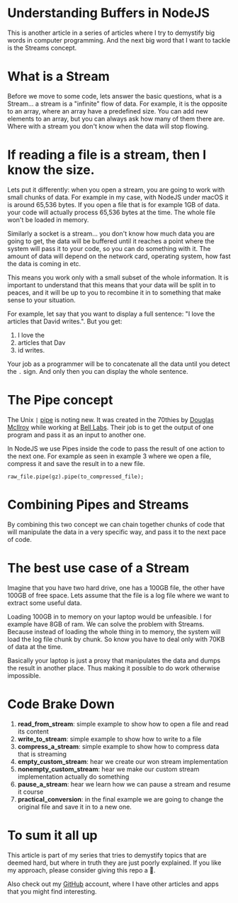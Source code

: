 # Understanding Buffers in NodeJS

This is another article in a series of articles where I try to demystify big words in computer programming. And the next big word that I want to tackle is the Streams concept.

# What is a Stream

Before we move to some code, lets answer the basic questions, what is a Stream... a stream is a "infinite" flow of data. For example, it is the opposite to an array, where an array have a predefined size. You can add new elements to an array, but you can always ask how many of them there are. Where with a stream you don't know when the data will stop flowing.

# If reading a file is a stream, then I know the size.

Lets put it differently: when you open a stream, you are going to work with small chunks of data. For example in my case, with NodeJS under macOS it is around 65,536 bytes. If you open a file that is for example 1GB of data. your code will actually process 65,536 bytes at the time. The whole file won't be loaded in memory.

Similarly a socket is a stream... you don't know how much data you are going to get, the data will be buffered until it reaches a point where the system will pass it to your code, so you can do something with it. The amount of data will depend on the network card, operating system, how fast the data is coming in etc.

This means you work only with a small subset of the whole information. It is important to understand that this means that your data will be split in to peaces, and it will be up to you to recombine it in to something that make sense to your situation.


For example, let say that you want to display a full sentence: "I love the articles that David writes.". But you get:

1. I love the
1. articles that Dav
1. id writes.

Your job as a programmer will be to concatenate all the data until you detect the `.` sign. And only then you can display the whole sentence.

# The Pipe concept

The Unix `|` [pipe](https://en.wikipedia.org/wiki/Pipeline_(Unix)) is noting new. It was created in the 70thies by [Douglas McIlroy](https://en.wikipedia.org/wiki/Douglas_McIlroy) while working at [Bell Labs](https://en.wikipedia.org/wiki/Bell_Labs). Their job is to get the output of one program and pass it as an input to another one.

In NodeJS we use Pipes inside the code to pass the result of one action to the next one. For example as seen in example 3 where we open a file, compress it and save the result in to a new file.

`raw_file.pipe(gz).pipe(to_compressed_file);`

# Combining Pipes and Streams

By combining this two concept we can chain together chunks of code that will manipulate the data in a very specific way, and pass it to the next pace of code.

# The best use case of a Stream

Imagine that you have two hard drive, one has a 100GB file, the other have 100GB of free space. Lets assume that the file is a log file where we want to extract some useful data.

Loading 100GB in to memory on your laptop would be unfeasible. I for example have 8GB of ram. We can solve the problem with Streams. Because instead of loading the whole thing in to memory, the system will load the log file chunk by chunk. So know you have to deal only with 70KB of data at the time.

Basically your laptop is just a proxy that manipulates the data and dumps the result in another place. Thus making it possible to do work otherwise impossible.

# Code Brake Down

1. **read_from_stream**: simple example to show how to open a file and read its content
1. **write_to_stream**: simple example to show how to write to a file
1. **compress_a_stream**: simple example to show how to compress data that is streaming
1. **empty_custom_stream**: hear we create our won stream implementation
1. **nonempty_custom_stream**: hear we make our custom stream implementation actually do something
1. **pause_a_stream**: hear we learn how we can pause a stream and resume it course
1. **practical_conversion**: in the final example we are going to change the original file and save it in to a new one.

# To sum it all up

This article is part of my series that tries to demystify topics that are deemed hard, but where in truth they are just poorly explained. If you like my approach, please consider giving this repo a 🌟.

Also check out my [GitHub](https://github.com/davidgatti) account, where I have other articles and apps that you might find interesting.